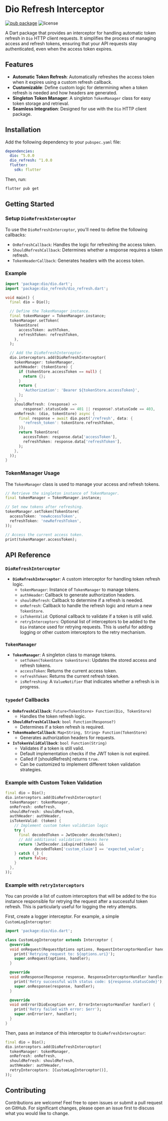 # Dio Refresh Interceptor

[![pub package](https://img.shields.io/pub/v/dio_refresh.svg)](https://pub.dev/packages/dio_refresh)
![license](https://img.shields.io/github/license/iamdipanshusingh/dio_refresh.svg)

A Dart package that provides an interceptor for handling automatic token refresh in `Dio` HTTP client requests. It simplifies the process of managing access and refresh tokens, ensuring that your API requests stay authenticated, even when the access token expires.

## Features

- **Automatic Token Refresh**: Automatically refreshes the access token when it expires using a custom refresh callback.
- **Customizable**: Define custom logic for determining when a token refresh is needed and how headers are generated.
- **Singleton Token Manager**: A singleton `TokenManager` class for easy token storage and retrieval.
- **Seamless Integration**: Designed for use with the `Dio` HTTP client package.

## Installation

Add the following dependency to your `pubspec.yaml` file:

```yaml
dependencies:
  dio: ^5.0.0
  dio_refresh: ^1.0.0
  flutter:
    sdk: flutter
```

Then, run:

```bash
flutter pub get
```

## Getting Started

### Setup `DioRefreshInterceptor`

To use the `DioRefreshInterceptor`, you'll need to define the following callbacks:

- `OnRefreshCallback`: Handles the logic for refreshing the access token.
- `ShouldRefreshCallback`: Determines whether a response requires a token refresh.
- `TokenHeaderCallback`: Generates headers with the access token.

### Example

```dart
import 'package:dio/dio.dart';
import 'package:dio_refresh/dio_refresh.dart';

void main() {
  final dio = Dio();

  // Define the TokenManager instance.
  final tokenManager = TokenManager.instance;
  tokenManager.setToken(
    TokenStore(
      accessToken: authToken,
      refreshToken: refreshToken,
    ),
  );

  // Add the DioRefreshInterceptor.
  dio.interceptors.add(DioRefreshInterceptor(
    tokenManager: tokenManager,
    authHeader: (tokenStore) {
      if (tokenStore.accessToken == null) {
        return {};
      }
      return {
        'Authorization': 'Bearer ${tokenStore.accessToken}',
      };
    },
    shouldRefresh: (response) =>
        response?.statusCode == 401 || response?.statusCode == 403,
    onRefresh: (dio, tokenStore) async {
      final response = await dio.post('/refresh', data: {
        'refresh_token': tokenStore.refreshToken,
      });
      return TokenStore(
        accessToken: response.data['accessToken'],
        refreshToken: response.data['refreshToken'],
      );
    },
  ));
}
```

### TokenManager Usage

The `TokenManager` class is used to manage your access and refresh tokens.

```dart
// Retrieve the singleton instance of TokenManager.
final tokenManager = TokenManager.instance;

// Set new tokens after refreshing.
tokenManager.setToken(TokenStore(
  accessToken: 'newAccessToken',
  refreshToken: 'newRefreshToken',
));

// Access the current access token.
print(tokenManager.accessToken);
```

## API Reference

### `DioRefreshInterceptor`

- **`DioRefreshInterceptor`**: A custom interceptor for handling token refresh logic.
    - `tokenManager`: Instance of `TokenManager` to manage tokens.
    - `authHeader`: Callback to generate authorization headers.
    - `shouldRefresh`: Callback to determine if a refresh is needed.
    - `onRefresh`: Callback to handle the refresh logic and return a new `TokenStore`.
    - `isTokenValid`: Optional callback to validate if a token is still valid.
    - `retryInterceptors`: Optional list of interceptors to be added to the `Dio` instance used for retrying requests. This is useful for adding logging or other custom interceptors to the retry mechanism.

### `TokenManager`

- **`TokenManager`**: A singleton class to manage tokens.
    - `setToken(TokenStore tokenStore)`: Updates the stored access and refresh tokens.
    - `accessToken`: Returns the current access token.
    - `refreshToken`: Returns the current refresh token.
    - `isRefreshing`: A `ValueNotifier` that indicates whether a refresh is in progress.

### `typedef` Callbacks

- **`OnRefreshCallback`**: `Future<TokenStore> Function(Dio, TokenStore)`
    - Handles the token refresh logic.
- **`ShouldRefreshCallback`**: `bool Function(Response?)`
    - Determines if a token refresh is required.
- **`TokenHeaderCallback`**: `Map<String, String> Function(TokenStore)`
    - Generates authorization headers for requests.
- **`IsTokenValidCallback`**: `bool Function(String)`
    - Validates if a token is still valid.
    - Default implementation checks if the JWT token is not expired.
    - Called if [shouldRefresh] returns `true`.
    - Can be customized to implement different token validation strategies.

### Example with Custom Token Validation

```dart
final dio = Dio();
dio.interceptors.add(DioRefreshInterceptor(
  tokenManager: tokenManager,
  onRefresh: onRefresh,
  shouldRefresh: shouldRefresh,
  authHeader: authHeader,
  isTokenValid: (token) {
    // Implement custom token validation logic
    try {
      final decodedToken = JwtDecoder.decode(token);
      // Add additional validation checks here
      return !JwtDecoder.isExpired(token) && 
             decodedToken['custom_claim'] == 'expected_value';
    } catch (_) {
      return false;
    }
  },
));
```

### Example with `retryInterceptors`

You can provide a list of custom interceptors that will be added to the `Dio` instance responsible for retrying the request after a successful token refresh. This is particularly useful for logging the retry attempts.

First, create a logger interceptor. For example, a simple `CustomLogInterceptor`:

```dart
import 'package:dio/dio.dart';

class CustomLogInterceptor extends Interceptor {
  @override
  void onRequest(RequestOptions options, RequestInterceptorHandler handler) {
    print('Retrying request to: ${options.uri}');
    super.onRequest(options, handler);
  }

  @override
  void onResponse(Response response, ResponseInterceptorHandler handler) {
    print('Retry successful with status code: ${response.statusCode}');
    super.onResponse(response, handler);
  }

  @override
  void onError(DioException err, ErrorInterceptorHandler handler) {
    print('Retry failed with error: $err');
    super.onError(err, handler);
  }
}
```

Then, pass an instance of this interceptor to `DioRefreshInterceptor`:

```dart
final dio = Dio();
dio.interceptors.add(DioRefreshInterceptor(
  tokenManager: tokenManager,
  onRefresh: onRefresh,
  shouldRefresh: shouldRefresh,
  authHeader: authHeader,
  retryInterceptors: [CustomLogInterceptor()],
));
```

## Contributing

Contributions are welcome! Feel free to open issues or submit a pull request on GitHub. For significant changes, please open an issue first to discuss what you would like to change.
